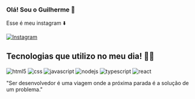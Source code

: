 ### Olá! Sou o Guilherme 👋
Esse é meu instagram ⬇️

[![Instagram](https://img.shields.io/badge/Instagram-E4405F?style=for-the-badge&logo=instagram&logoColor=white)](https://instagram.com/guiilherme.nb)
## Tecnologias que utilizo no meu dia! 🧑‍💻

<img align="center" alt="html5" src="https://img.shields.io/badge/HTML5-E34F26?style=for-the-badge&logo=html5&logoColor=white" /> <img align="center" alt="css" src="https://img.shields.io/badge/CSS3-1572B6?style=for-the-badge&logo=css3&logoColor=white" /> <img align="center" alt="javascript" src="https://img.shields.io/badge/JavaScript-F7DF1E?style=for-the-badge&logo=javascript&logoColor=black" /> <img align="center" alt="nodejs" src="https://img.shields.io/badge/Node.js-43853D?style=for-the-badge&logo=node.js&logoColor=white" /> <img align="center" alt="typescript" src="https://img.shields.io/badge/TypeScript-007ACC?style=for-the-badge&logo=typescript&logoColor=white" /> <img align="center" alt="react" src="https://img.shields.io/badge/React-20232A?style=for-the-badge&logo=react&logoColor=61DAFB" />

"Ser desenvolvedor é uma viagem onde a próxima parada é a solução de um problema."
